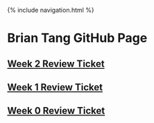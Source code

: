 {% include navigation.html %}

# Brian Tang GitHub Page

## [Week 2 Review Ticket](https://github.com/bgt072105/curly-ladle/issues/3)

## [Week 1 Review Ticket](https://github.com/bgt072105/curly-ladle/issues/2)

## [Week 0 Review Ticket](https://github.com/bgt072105/curly-ladle/issues/1)

